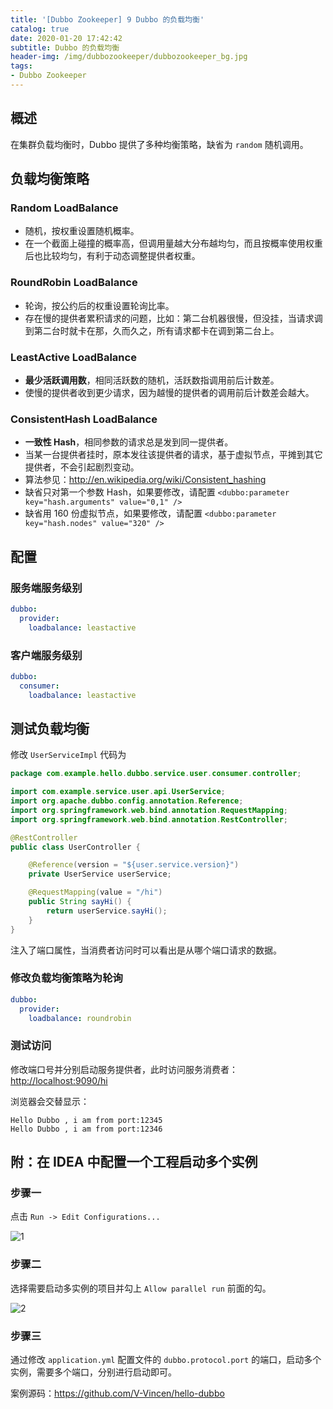 ```yaml
---
title: '[Dubbo Zookeeper] 9 Dubbo 的负载均衡'
catalog: true
date: 2020-01-20 17:42:42
subtitle: Dubbo 的负载均衡
header-img: /img/dubbozookeeper/dubbozookeeper_bg.jpg
tags:
- Dubbo Zookeeper
---
```


## 概述
在集群负载均衡时，Dubbo 提供了多种均衡策略，缺省为 `random` 随机调用。

## 负载均衡策略
### Random LoadBalance
- 随机，按权重设置随机概率。
- 在一个截面上碰撞的概率高，但调用量越大分布越均匀，而且按概率使用权重后也比较均匀，有利于动态调整提供者权重。

### RoundRobin LoadBalance
- 轮询，按公约后的权重设置轮询比率。
- 存在慢的提供者累积请求的问题，比如：第二台机器很慢，但没挂，当请求调到第二台时就卡在那，久而久之，所有请求都卡在调到第二台上。

### LeastActive LoadBalance
- **最少活跃调用数**，相同活跃数的随机，活跃数指调用前后计数差。
- 使慢的提供者收到更少请求，因为越慢的提供者的调用前后计数差会越大。

### ConsistentHash LoadBalance
- **一致性 Hash**，相同参数的请求总是发到同一提供者。
- 当某一台提供者挂时，原本发往该提供者的请求，基于虚拟节点，平摊到其它提供者，不会引起剧烈变动。
- 算法参见：http://en.wikipedia.org/wiki/Consistent_hashing
- 缺省只对第一个参数 Hash，如果要修改，请配置 `<dubbo:parameter key="hash.arguments" value="0,1" />`
- 缺省用 160 份虚拟节点，如果要修改，请配置 `<dubbo:parameter key="hash.nodes" value="320" />`

## 配置
### 服务端服务级别
```yml
dubbo:
  provider:
    loadbalance: leastactive
```

### 客户端服务级别
```yml
dubbo:
  consumer:
    loadbalance: leastactive
```

## 测试负载均衡
修改 `UserServiceImpl` 代码为
```java
package com.example.hello.dubbo.service.user.consumer.controller;

import com.example.service.user.api.UserService;
import org.apache.dubbo.config.annotation.Reference;
import org.springframework.web.bind.annotation.RequestMapping;
import org.springframework.web.bind.annotation.RestController;

@RestController
public class UserController {

    @Reference(version = "${user.service.version}")
    private UserService userService;

    @RequestMapping(value = "/hi")
    public String sayHi() {
        return userService.sayHi();
    }
}
```

注入了端口属性，当消费者访问时可以看出是从哪个端口请求的数据。

### 修改负载均衡策略为轮询
```yml
dubbo:
  provider:
    loadbalance: roundrobin
```

### 测试访问
修改端口号并分别启动服务提供者，此时访问服务消费者：[http://localhost:9090/hi](https://v_vincen.gitee.io/404.html)

浏览器会交替显示：
```
Hello Dubbo , i am from port:12345
Hello Dubbo , i am from port:12346
```

## 附：在 IDEA 中配置一个工程启动多个实例
### 步骤一
点击 `Run -> Edit Configurations...`

![1](1.png)

### 步骤二
选择需要启动多实例的项目并勾上 `Allow parallel run` 前面的勾。

![2](2.png)

### 步骤三
通过修改 `application.yml` 配置文件的 `dubbo.protocol.port` 的端口，启动多个实例，需要多个端口，分别进行启动即可。

案例源码：https://github.com/V-Vincen/hello-dubbo



